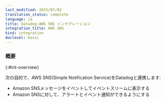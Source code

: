 ```yaml
---
last_modified: 2015/07/02
translation_status: complete
language: ja
title: Datadog-AWS SNS インテグレーション
integration_title: AWS SNS
kind: integration
doclevel: basic
---
```


<!-- Connect SNS to Datadog in order to:

* See SNS messages as events in your stream
* Send alert and event notifications to SNS -->

### 概要
{:#int-overview}

次の目的で、AWS SNS(Simple Notification Service)をDatadogと連携します:

* Amazon SNSメッセージをイベントしてイベントスリームに表示する
* Amazon SNSに対して、アラートとイベント通知ができるようにする
